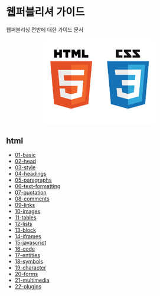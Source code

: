 # 웹퍼블리셔 가이드

웹퍼블리싱 전반에 대한 가이드 문서

<div style="text-align:center;">
	<img src="../images/html5css3logo.svg" style="width:60%;">
</div>



## html

- [01-basic](../p_html/01-basic.html)
- [02-head](../p_html/02-head.html)
- [03-style](../p_html/03-style.html)
- [04-headings](../p_html/04-headings.html)
- [05-paragraphs](../p_html/05-paragraphs.html)
- [06-text-formatting](../p_html/06-text-formatting.html)
- [07-quotation](../p_html/07-quotation.html)
- [08-comments](../p_html/08-comments.html)
- [09-links](../p_html/09-links.html)
- [10-images](../p_html/10-images.html)
- [11-tables](../p_html/11-tables.html)
- [12-lists](../p_html/12-lists.html)
- [13-block](../p_html/13-block.html)
- [14-iframes](../p_html/14-iframes.html)
- [15-javascript](../p_html/15-javascript.html)
- [16-code](../p_html/16-code.html)
- [17-entities](../p_html/17-entities.html)
- [18-symbols](../p_html/18-symbols.html)
- [19-character](../p_html/19-character.html)
- [20-forms](../p_html/20-forms.html)
- [21-multimedia](../p_html/21-multimedia.html)
- [22-plugins](../p_html/22-plugins.html)














